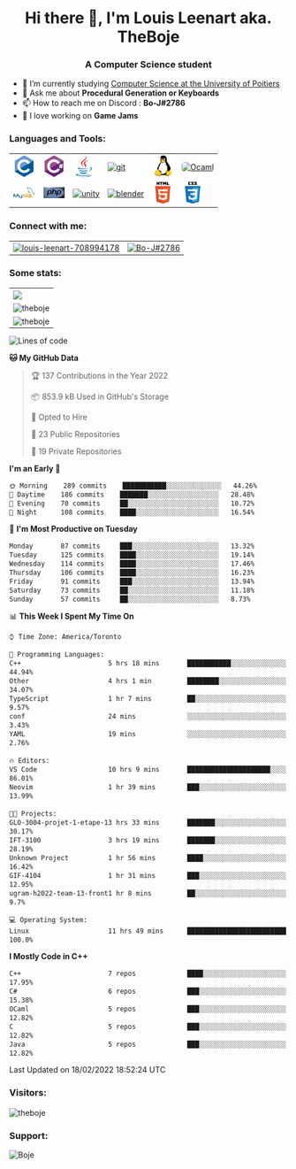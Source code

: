 <h1 align="center">Hi there 👋, I'm Louis Leenart aka. TheBoje</h1>
<h3 align="center">A Computer Science student</h3>

- 🔭 I’m currently studying [Computer Science at the University of Poitiers](http://formations.univ-poitiers.fr/fr/index/autre-diplome-niveau-master-AM/autre-diplome-niveau-master-AM/cmi-informatique-JD2XQGVY.html)
- 💬 Ask me about **Procedural Generation or Keyboards** <!-- TODO Ajouter un svg d'ergodox -->
- 📫 How to reach me on Discord : **Bo-J#2786**
- 🎯 I love working on **Game Jams**

<h3 align="left">Languages and Tools:</h3>
<p align="center"> 
  <table align="center">
    <tr>
      <td><a href="https://www.cprogramming.com/" target="_blank"> <img src="https://raw.githubusercontent.com/devicons/devicon/master/icons/c/c-original.svg" alt="c" width="40" height="40"/> </a> 
      <td><a href="https://www.w3schools.com/cs/" target="_blank"> <img src="https://raw.githubusercontent.com/devicons/devicon/master/icons/csharp/csharp-original.svg" alt="csharp" width="40" height="40"/> </a> 
      <td><a href="https://www.java.com" target="_blank"> <img src="https://raw.githubusercontent.com/devicons/devicon/master/icons/java/java-original.svg" alt="java" width="40" height="40"/> </a> 
      <td><a href="https://git-scm.com/" target="_blank"> <img src="https://www.vectorlogo.zone/logos/git-scm/git-scm-icon.svg" alt="git" width="40" height="40"/> </a>
      <td><a href="https://www.linux.org/" target="_blank"> <img src="https://raw.githubusercontent.com/devicons/devicon/master/icons/linux/linux-original.svg" alt="linux" width="40" height="40"/> </a> 
      <td><a href="" target="_blank"> <img src="https://ocaml.org/img/OCaml_Sticker.svg" alt="Ocaml" width="40" height="40" style="border-radius: 5px;"/> </a>
    <tr>
      <td><a href="https://www.mysql.com/" target="_blank"> <img src="https://raw.githubusercontent.com/devicons/devicon/master/icons/mysql/mysql-original-wordmark.svg" alt="mysql" width="40" height="40"/> </a>
      <td><a href="https://www.php.net" target="_blank"> <img src="https://raw.githubusercontent.com/devicons/devicon/master/icons/php/php-original.svg" alt="php" width="40" height="40"/> </a>
      <td><a href="https://unity.com/" target="_blank"> <img src="https://www.vectorlogo.zone/logos/unity3d/unity3d-icon.svg" alt="unity" width="40" height="40"/> </a>
      <td><a href="https://www.blender.org/" target="_blank"> <img src="https://download.blender.org/branding/community/blender_community_badge_white.svg" alt="blender" width="40" height="40"/> </a> 
      <td><a href="https://www.w3.org/html/" target="_blank"> <img src="https://raw.githubusercontent.com/devicons/devicon/master/icons/html5/html5-original-wordmark.svg" alt="html5" width="40" height="40"/> </a>
      <td><a href="https://www.w3schools.com/css/" target="_blank"> <img src="https://raw.githubusercontent.com/devicons/devicon/master/icons/css3/css3-original-wordmark.svg" alt="css3" width="40" height="40"/> </a>  
  </table>
  
</p>

<h3 align="left">Connect with me:</h3>
<p align="left">
  <table align="center">
    <tr>
      <td><a href="https://linkedin.com/in/louis-leenart-708994178" target="blank"><img align="center" src="https://cdn.jsdelivr.net/npm/simple-icons@3.0.1/icons/linkedin.svg" alt="louis-leenart-708994178" height="40" width="40"/></a>
      <td><a href="https://discord.gg/Bo-J#2786" target="blank"><img align="center" src="https://cdn.jsdelivr.net/npm/simple-icons@3.0.1/icons/discord.svg" alt="Bo-J#2786" height="40" width="40"/></a> 
  </table>
</p>

<h3 align="left">Some stats:</h3>
<p align="center">
  <table align="center">
    <tr><td><img align="center" src="https://github-readme-stats.vercel.app/api?username=TheBoje&show_icons=true&theme=dark&count_private=true" />
    <tr><td><img align="center" src="https://github-readme-streak-stats.herokuapp.com/?user=theboje&theme=dark&count_private=true&" alt="theboje" />
    <tr><td><img align="center" src="https://github-readme-stats.vercel.app/api/wakatime?username=Bo_J&theme=dark" alt="theboje" />
  </table>
</p>

<!--START_SECTION:waka-->
![Lines of code](https://img.shields.io/badge/From%20Hello%20World%20I%27ve%20Written-1%20Million%20lines%20of%20code-blue)

**🐱 My GitHub Data** 

> 🏆 137 Contributions in the Year 2022
 > 
> 📦 853.9 kB Used in GitHub's Storage 
 > 
> 💼 Opted to Hire
 > 
> 📜 23 Public Repositories 
 > 
> 🔑 19 Private Repositories  
 > 
**I'm an Early 🐤** 

```text
🌞 Morning    289 commits    ███████████░░░░░░░░░░░░░░   44.26% 
🌆 Daytime    186 commits    ███████░░░░░░░░░░░░░░░░░░   28.48% 
🌃 Evening    70 commits     ██░░░░░░░░░░░░░░░░░░░░░░░   10.72% 
🌙 Night      108 commits    ████░░░░░░░░░░░░░░░░░░░░░   16.54%

```
📅 **I'm Most Productive on Tuesday** 

```text
Monday       87 commits     ███░░░░░░░░░░░░░░░░░░░░░░   13.32% 
Tuesday      125 commits    ████░░░░░░░░░░░░░░░░░░░░░   19.14% 
Wednesday    114 commits    ████░░░░░░░░░░░░░░░░░░░░░   17.46% 
Thursday     106 commits    ████░░░░░░░░░░░░░░░░░░░░░   16.23% 
Friday       91 commits     ███░░░░░░░░░░░░░░░░░░░░░░   13.94% 
Saturday     73 commits     ██░░░░░░░░░░░░░░░░░░░░░░░   11.18% 
Sunday       57 commits     ██░░░░░░░░░░░░░░░░░░░░░░░   8.73%

```


📊 **This Week I Spent My Time On** 

```text
⌚︎ Time Zone: America/Toronto

💬 Programming Languages: 
C++                      5 hrs 18 mins       ███████████░░░░░░░░░░░░░░   44.94% 
Other                    4 hrs 1 min         ████████░░░░░░░░░░░░░░░░░   34.07% 
TypeScript               1 hr 7 mins         ██░░░░░░░░░░░░░░░░░░░░░░░   9.57% 
conf                     24 mins             ░░░░░░░░░░░░░░░░░░░░░░░░░   3.43% 
YAML                     19 mins             ░░░░░░░░░░░░░░░░░░░░░░░░░   2.76%

🔥 Editors: 
VS Code                  10 hrs 9 mins       █████████████████████░░░░   86.01% 
Neovim                   1 hr 39 mins        ███░░░░░░░░░░░░░░░░░░░░░░   13.99%

🐱‍💻 Projects: 
GLO-3004-projet-1-etape-13 hrs 33 mins       ███████░░░░░░░░░░░░░░░░░░   30.17% 
IFT-3100                 3 hrs 19 mins       ███████░░░░░░░░░░░░░░░░░░   28.19% 
Unknown Project          1 hr 56 mins        ████░░░░░░░░░░░░░░░░░░░░░   16.42% 
GIF-4104                 1 hr 31 mins        ███░░░░░░░░░░░░░░░░░░░░░░   12.95% 
ugram-h2022-team-13-front1 hr 8 mins         ██░░░░░░░░░░░░░░░░░░░░░░░   9.7%

💻 Operating System: 
Linux                    11 hrs 49 mins      █████████████████████████   100.0%

```

**I Mostly Code in C++** 

```text
C++                      7 repos             ████░░░░░░░░░░░░░░░░░░░░░   17.95% 
C#                       6 repos             ███░░░░░░░░░░░░░░░░░░░░░░   15.38% 
OCaml                    5 repos             ███░░░░░░░░░░░░░░░░░░░░░░   12.82% 
C                        5 repos             ███░░░░░░░░░░░░░░░░░░░░░░   12.82% 
Java                     5 repos             ███░░░░░░░░░░░░░░░░░░░░░░   12.82%

```



 Last Updated on 18/02/2022 18:52:24 UTC
<!--END_SECTION:waka-->

<h3 align="left">Visitors:</h3>
<p><img align="center" src="https://visitor-badge.glitch.me/badge?page_id=TheBoje" alt="theboje" /></p>

<h3 align="left">Support:</h3>
<p><a href="https://www.buymeacoffee.com/Boje"> <img align="left" src="https://cdn.buymeacoffee.com/buttons/v2/default-yellow.png" height="50" width="210" alt="Boje" /></a></p>
